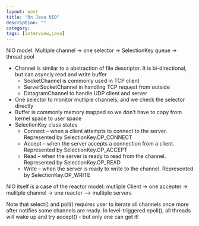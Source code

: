 ```yaml
---
layout: post
title: "On Java NIO"
description: ""
category: 
tags: [interview,java]
---
```


NIO model: Multiple channel -> one selector -> SelectionKey queue -> thread pool
* Channel is similar to a abstraction of file descriptor. It is bi-directional, but can asyncly read and write buffer
  * SocketChannel is commonly used in TCP client
  * ServerSocketChannel in handling TCP request from outside
  * DatagramChannel to handle UDP client and server
* One selector to monitor mutliple channels, and we check the selector directly
* Buffer is commonly memory mapped so we don't have to copy from kernel space to user space
* SelectionKey class states 
  * Connect – when a client attempts to connect to the server. Represented by SelectionKey.OP_CONNECT
  * Accept – when the server accepts a connection from a client. Represented by SelectionKey.OP_ACCEPT
  * Read – when the server is ready to read from the channel. Represented by SelectionKey.OP_READ
  * Write – when the server is ready to write to the channel. Represented by SelectionKey.OP_WRITE


NIO itself is a case of the reactor model: mutliple Client -> one accepter -> mulitple channel -> one reactor --> multiple servers

Note that select() and poll() requires user to iterate all channels once more after notifies some channels are ready. In level-triggered epoll(), all threads will wake up and try accept() - but only one can get it!

